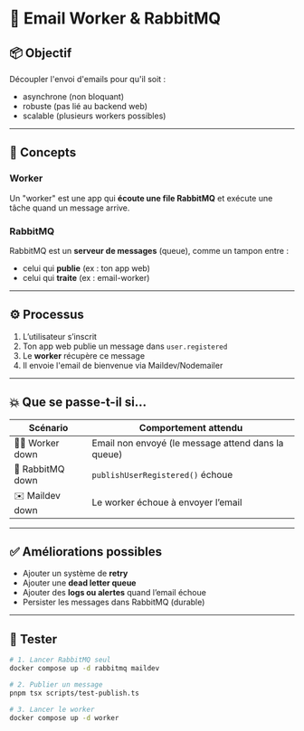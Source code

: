 # 📩 Email Worker & RabbitMQ

## 📦 Objectif

Découpler l'envoi d'emails pour qu'il soit :

- asynchrone (non bloquant)
- robuste (pas lié au backend web)
- scalable (plusieurs workers possibles)

---

## 🧠 Concepts

### Worker

Un "worker" est une app qui **écoute une file RabbitMQ** et exécute une tâche quand un message arrive.

### RabbitMQ

RabbitMQ est un **serveur de messages** (queue), comme un tampon entre :

- celui qui **publie** (ex : ton app web)
- celui qui **traite** (ex : email-worker)

---

## ⚙️ Processus

1. L’utilisateur s’inscrit
2. Ton app web publie un message dans `user.registered`
3. Le **worker** récupère ce message
4. Il envoie l'email de bienvenue via Maildev/Nodemailer

---

## 💥 Que se passe-t-il si...

| Scénario         | Comportement attendu                               |
| ---------------- | -------------------------------------------------- |
| 🧑‍💻 Worker down   | Email non envoyé (le message attend dans la queue) |
| 🐇 RabbitMQ down | `publishUserRegistered()` échoue                   |
| ✉️ Maildev down  | Le worker échoue à envoyer l’email                 |

---

## ✅ Améliorations possibles

- Ajouter un système de **retry**
- Ajouter une **dead letter queue**
- Ajouter des **logs ou alertes** quand l’email échoue
- Persister les messages dans RabbitMQ (durable)

---

## 🚀 Tester

```bash
# 1. Lancer RabbitMQ seul
docker compose up -d rabbitmq maildev

# 2. Publier un message
pnpm tsx scripts/test-publish.ts

# 3. Lancer le worker
docker compose up -d worker
```
